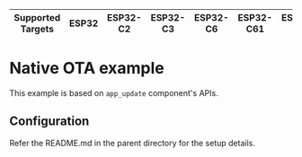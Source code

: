 | Supported Targets | ESP32 | ESP32-C2 | ESP32-C3 | ESP32-C6 | ESP32-C61 | ESP32-P4 | ESP32-S2 | ESP32-S3 |
| ----------------- | ----- | -------- | -------- | -------- | --------- | -------- | -------- | -------- |

# Native OTA example

This example is based on `app_update` component's APIs.

## Configuration

Refer the README.md in the parent directory for the setup details.